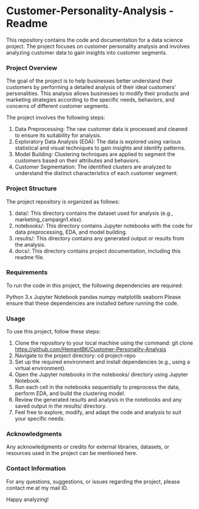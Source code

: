 # Customer-Personality-Analysis - Readme

This repository contains the code and documentation for a data science project. The project focuses on customer personality analysis and involves analyzing customer data to gain insights into customer segments.

### Project Overview
The goal of the project is to help businesses better understand their customers by performing a detailed analysis of their ideal customers' personalities. This analysis allows businesses to modify their products and marketing strategies according to the specific needs, behaviors, and concerns of different customer segments.

The project involves the following steps:

1) Data Preprocessing: The raw customer data is processed and cleaned to ensure its suitability for analysis.
2) Exploratory Data Analysis (EDA): The data is explored using various statistical and visual techniques to gain insights and identify patterns.
3) Model Building: Clustering techniques are applied to segment the customers based on their attributes and behaviors.
4) Customer Segmentation: The identified clusters are analyzed to understand the distinct characteristics of each customer segment.


### Project Structure
The project repository is organized as follows:

1) data/: This directory contains the dataset used for analysis (e.g., marketing_campaign1.xlsx).
2) notebooks/: This directory contains Jupyter notebooks with the code for data preprocessing, EDA, and model building.
3) results/: This directory contains any generated output or results from the analysis.
4) docs/: This directory contains project documentation, including this readme file.


### Requirements
To run the code in this project, the following dependencies are required:

Python 3.x
Jupyter Notebook
pandas
numpy
matplotlib
seaborn
Please ensure that these dependencies are installed before running the code.

### Usage
To use this project, follow these steps:

1) Clone the repository to your local machine using the command: git clone https://github.com/HemantBK/Customer-Personality-Analysis
2) Navigate to the project directory: cd project-repo
3) Set up the required environment and install dependencies (e.g., using a virtual environment).
4) Open the Jupyter notebooks in the notebooks/ directory using Jupyter Notebook.
5) Run each cell in the notebooks sequentially to preprocess the data, perform EDA, and build the clustering model.
6) Review the generated results and analysis in the notebooks and any saved output in the results/ directory.
7) Feel free to explore, modify, and adapt the code and analysis to suit your specific needs.

### Acknowledgments
Any acknowledgments or credits for external libraries, datasets, or resources used in the project can be mentioned here.

### Contact Information
For any questions, suggestions, or issues regarding the project, please contact me at my mail ID.

Happy analyzing!
